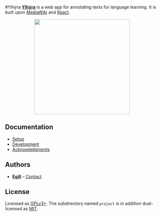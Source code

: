 #Ylhýra
**[Ylhýra](https://ylhyra.is/)** is a web app for annotating texts for language learning. It is built upon [MediaWiki](http://mediawiki.org/) and [React](https://reactjs.org/).

<p align="center">
<a href="https://ylhyra.is/Magn%C3%BAs_Jochum_P%C3%A1lsson/%C3%81nama%C3%B0kar">
	<img width="312" src="https://ylhyra.is/images/f/f3/Ylhyra_demo_Magnus.gif">
	</a>
</p>

## Documentation

- [Setup](Setup.md)
- [Development](https://ylhyra.is/Software:Development)
- [Acknowledgments](Acknowledgments.md)

## Authors

- [**Egill**](https://github.com/egilll/) – [Contact](mailto:egill@egill.xyz)

## License

Licensed as [GPLv3+](https://tldrlegal.com/license/gnu-general-public-license-v3-(gpl-3)). The subdirectory named `project` is in addition dual-licensed as [MIT](https://opensource.org/licenses/MIT).
